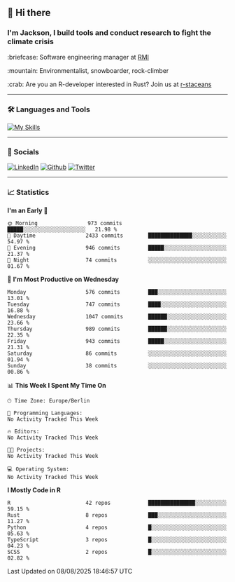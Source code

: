 ## :wave: Hi there
### I'm Jackson, I build tools and conduct research to fight the climate crisis
<p> :briefcase: Software engineering manager at <a href="https://rmi.org/" alt="RMI">RMI</a></p>
<p> :mountain: Environmentalist, snowboarder, rock-climber</p>
<p> :crab: Are you an R-developer interested in Rust? Join us at <a href="https://github.com/r-staceans" alt="r-staceans">r-staceans</a></p>

---

### :hammer_and_wrench: Languages and Tools

[![My Skills](https://skillicons.dev/icons?i=r,python,rust,docker,svelte,js,neovim,azure,postgresql,kubernetes,html,css&perline=6&theme=dark)](https://skillicons.dev)

---

### :iphone: Socials

[![LinkedIn](https://skillicons.dev/icons?i=linkedin&theme=dark)](https://www.linkedin.com/in/jackson-hoffart/) 
[![Github](https://skillicons.dev/icons?i=github&theme=dark)](https://github.com/jdhoffa) 
[![Twitter](https://skillicons.dev/icons?i=twitter&theme=dark)](https://twitter.com/jdhoffart) 

---

### :chart_with_upwards_trend: Statistics

 
<!--START_SECTION:waka-->
**I'm an Early 🐤** 

```text
🌞 Morning                973 commits         █████░░░░░░░░░░░░░░░░░░░░   21.98 % 
🌆 Daytime                2433 commits        ██████████████░░░░░░░░░░░   54.97 % 
🌃 Evening                946 commits         █████░░░░░░░░░░░░░░░░░░░░   21.37 % 
🌙 Night                  74 commits          ░░░░░░░░░░░░░░░░░░░░░░░░░   01.67 % 
```
📅 **I'm Most Productive on Wednesday** 

```text
Monday                   576 commits         ███░░░░░░░░░░░░░░░░░░░░░░   13.01 % 
Tuesday                  747 commits         ████░░░░░░░░░░░░░░░░░░░░░   16.88 % 
Wednesday                1047 commits        ██████░░░░░░░░░░░░░░░░░░░   23.66 % 
Thursday                 989 commits         ██████░░░░░░░░░░░░░░░░░░░   22.35 % 
Friday                   943 commits         █████░░░░░░░░░░░░░░░░░░░░   21.31 % 
Saturday                 86 commits          ░░░░░░░░░░░░░░░░░░░░░░░░░   01.94 % 
Sunday                   38 commits          ░░░░░░░░░░░░░░░░░░░░░░░░░   00.86 % 
```


📊 **This Week I Spent My Time On** 

```text
🕑︎ Time Zone: Europe/Berlin

💬 Programming Languages: 
No Activity Tracked This Week

🔥 Editors: 
No Activity Tracked This Week

🐱‍💻 Projects: 
No Activity Tracked This Week

💻 Operating System: 
No Activity Tracked This Week
```

**I Mostly Code in R** 

```text
R                        42 repos            ███████████████░░░░░░░░░░   59.15 % 
Rust                     8 repos             ███░░░░░░░░░░░░░░░░░░░░░░   11.27 % 
Python                   4 repos             █░░░░░░░░░░░░░░░░░░░░░░░░   05.63 % 
TypeScript               3 repos             █░░░░░░░░░░░░░░░░░░░░░░░░   04.23 % 
SCSS                     2 repos             █░░░░░░░░░░░░░░░░░░░░░░░░   02.82 % 
```




 Last Updated on 08/08/2025 18:46:57 UTC
<!--END_SECTION:waka-->
